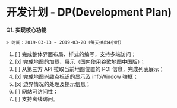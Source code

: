 # 开发计划 - DP(Development Plan)

Q1. **实现核心功能**

    > 时间：2019-03-13 ~ 2019-03-20（每天抽出4小时）

1. [ ] 完成整体界面布局、样式的编写，支持多端访问；
1. [x] 完成地图的加载、展示（国内使用谷歌地图中国版）；
2. [ ] 从第三方 API 拉取当前地图位置的 POI 信息，完成列表展示；
3. [x] 完成地图兴趣点标识的显示及 infoWindow 弹框；
4. [x] 边界情况的处理及提示信息；
5. [ ] 网站可访问性；
6. [ ] 支持离线访问。
